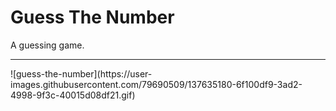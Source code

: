 # Guess The Number
A guessing game.
<hr>
![guess-the-number](https://user-images.githubusercontent.com/79690509/137635180-6f100df9-3ad2-4998-9f3c-40015d08df21.gif)
